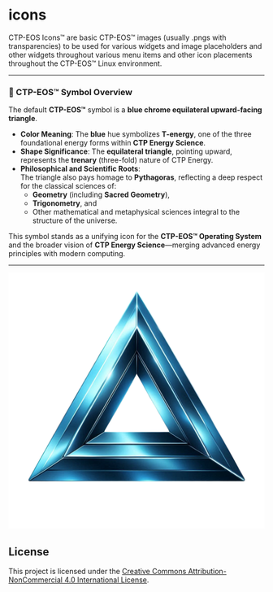 # icons
CTP-EOS Icons™ are basic CTP-EOS™ images (usually .pngs with transparencies) to be used for various widgets and image placeholders and other widgets throughout various menu items and other icon placements throughout the CTP-EOS™ Linux environment.

---

### 🔷 CTP-EOS™ Symbol Overview

The default **CTP-EOS™** symbol is a **blue chrome equilateral upward-facing triangle**.

- **Color Meaning**: The **blue** hue symbolizes **T-energy**, one of the three foundational energy forms within **CTP Energy Science**.
- **Shape Significance**: The **equilateral triangle**, pointing upward, represents the **trenary** (three-fold) nature of CTP Energy.
- **Philosophical and Scientific Roots**:  
  The triangle also pays homage to **Pythagoras**, reflecting a deep respect for the classical sciences of:
  - **Geometry** (including **Sacred Geometry**),
  - **Trigonometry**, and
  - Other mathematical and metaphysical sciences integral to the structure of the universe.

This symbol stands as a unifying icon for the **CTP-EOS™ Operating System** and the broader vision of **CTP Energy Science**—merging advanced energy principles with modern computing.

---

[![CTP-EOS Symbol](https://github.com/ctp-eos/icons/blob/main/ctp-eos-icon-1.png?raw=true)](https://www.ctp-eos.org)

## License

This project is licensed under the [Creative Commons Attribution-NonCommercial 4.0 International License](https://creativecommons.org/licenses/by-nc/4.0/).
